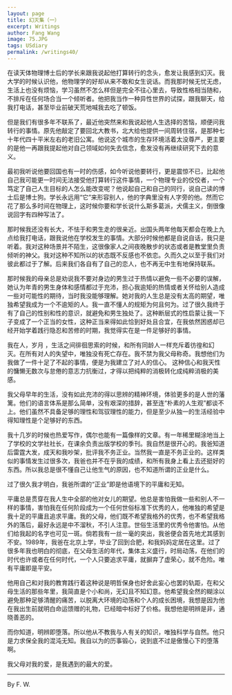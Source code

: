 ```yaml
---
layout: page
title: 幻灭集（一）
excerpt: Writings
author: Fang Wang
image: 75.JPG
tags: USdiary
permalink: /writings40/
---
```


在读天体物理博士后的学长来跟我说起他打算转行的念头，愈发让我感到幻灭。我大学的时候认识他，他物理学的好却从来不敢和女生说话。而我那时候无忧无虑，生活上也没有烦恼，学习虽然不怎么样但是完全不往心里去，导致性格相当随和，不排斥在任何场合当一个倾听者。他把我当作一种异性世界的试探，跟我聊天，给我打电话，甚至毕业前破天荒地喊我去吃了顿饭。

但是我们有很多年不联系了，最近他突然来和我说起他人生选择的苦恼，顺便问我转行的事情。原先他敲定了要回北大教书，北大给他提供一间周转住宿，是那种七十年代四十平米左右的老旧公寓。他说这个城市的生存环境活着太没尊严，更主要的是他一再跟我提起他对自己领域如何失去信念，愈发没有再继续研究下去的意义。

最初我听说他要回国也有一时的伤感，如今听说他要转行，更是震惊不已，比起他自己我可能更一时间无法接受他打算转行这件事情，一个物理专业的佼佼者，一个笃定了自己人生目标的人怎么能改变呢？他说起自己和自己的同行，说自己读的博士后是博士狗。学长永远用“它”来形容别人，他的字典里没有人字旁的他。然而它花了那么多时间在物理上，这时候你要和学长说什么斯多葛派，犬儒主义，倒很像说回字有四种写法了。

那时候我还没有长大，不怯于和男生走的很亲近。出国头两年他每天都会在晚上九点给我打电话，跟我说他在学校发生的事情。大部分时候他都是自说自话，我只是听着。我对这种场景并不陌生，这很像家人之间夜晚散步的状态或者是教堂里负责倾听的神父。我对这种不知所以的状态既不反感也不依恋。久而久之以至于我们对彼此都过于了解。后来我们各自有了自己的恋人，也不再无中生有地保持联系。

那时候我的母亲总是劝说我不要对身边的男生过于热情以避免一些不必要的误解，她认为年青的男生身体和感情都过于充沛，担心我逾矩的热情或者关怀给别人造成一些对可能性的期待，当时我没能够理解。她对我的人生总是没有太高的期望，唯独希望我成为一个不逾矩的人。我一直不懂人的规矩为何且何为。过了很久我终于有了自己的性别和性的意识，就避免和男生独处了。这种断层式的性启蒙让我一下子变成了一个正当的女性，这种正当来得如此恰到好处且合宜，在我依然困惑却已经开始学着践行隐忍和苦修的时期，我觉得实在是一件足够好的事情。

我在人，岁月 ，生活之间徘徊思索的时候，和所有同龄人一样充斥着彷徨和幻灭。在所有对人的失望中，唯独没有死亡存在。我不禁为我父母称奇。我想他们为我做了一件十足了不起的事情，便是为我建立了对人的信心。 这种信心和我天性的慵懒无数次与怠倦的意志力抗衡过，才得以把纯粹的消极转化成纯粹消极的美感。

我父母早年的生活，没有如此充沛的得以思辨的精神环境，体验更多的是人世的藩篱。他们的语言体系是那么简单，没有艰深的措辞，甚至连“朴素的人生观”都谈不上。他们虽然不具备足够的理性和驾驭理性的能力，但是至少从独一的生活经验中得知理性是个足够好的东西。

我十几岁的时候也热爱写作，偶尔也能有一篇像样的文章。有一年稀里糊涂地当上了学校的文学社社长，在课余负责出版学校的季刊。我自然是很开心的。我爸知道后雷霆大发，成天和我吵架，批评我不务正业。当然我一直是不务正业的。这样类似的事情发生过很多次，我爸也并不在乎我的成绩，和所有我身上看上去还挺好的东西。所以我总是很不懂自己让他生气的原因，也不知道所谓的正业是什么。

过了很久我才明白，我爸所谓的“正业”即是他语境下的平庸和无知。

平庸总是贯穿在我人生中全部的他对女儿的期望。他总是害怕我做一些和别人不一样的事情，害怕我在任何阶段成为一个任何世俗标准下优秀的人，他唯独的希望是我十足的平庸且追求平庸。我的父母，他们既不希望我格外的优秀，也不希望我格外的落后，最好永远是中不溜秋，不引人注意。世俗生活里的优秀令他害怕。从他们给我起的名字也可见一斑。倘若我有一丝一毫的突出，我爸便会首先地尤其感到不安。1989年，我爸在北京上学，毕业了回到合肥，和我妈妈定居在这里。过了很多年我也明白的彻底，在父母生活的年代，集体主义盛行，时局动荡，在他们的时代也许或者在任何时代，一个人只要追求平庸，就摒弃了虚荣心，就不危险。唯有平庸即是平安。

他用自己和对我的教育践行着这种说是明哲保身也好舍此妄心也罢的轨距，在和父母生活的那些年里，我简直是个小和尚，无幻且不知幻意。他希望我全然的糊涂以避免那种足够清醒的痛苦，以脱离大环境的动荡和个人的成长困境，我想是因为他在我出生前就明白命运馈赠的礼物，已经暗中标好了价格。我想他是明辨是非，通晓善恶的。

而你知道，明辨即堕落。所以他从不教我与人有关的知识，唯独科学与自然。他只是力求保全我的混沌无知。我自以为的历事锻心，说到底不过是傲慢心下的堕落啊。

我父母对我的爱，是我遇到的最大的爱。



****

By F. W. 
